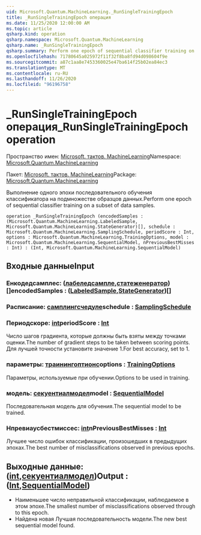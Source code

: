 ```yaml
---
uid: Microsoft.Quantum.MachineLearning._RunSingleTrainingEpoch
title: _RunSingleTrainingEpoch операция
ms.date: 11/25/2020 12:00:00 AM
ms.topic: article
qsharp.kind: operation
qsharp.namespace: Microsoft.Quantum.MachineLearning
qsharp.name: _RunSingleTrainingEpoch
qsharp.summary: Perform one epoch of sequential classifier training on a subset of data samples.
ms.openlocfilehash: 71780645a025972f11f32f8ba8fd94d098604f9e
ms.sourcegitcommit: a87c1aa8e7453360025e47ba614f25b02ea84ec3
ms.translationtype: MT
ms.contentlocale: ru-RU
ms.lasthandoff: 11/26/2020
ms.locfileid: "96196758"
---
```

# <a name="_runsingletrainingepoch-operation"></a><span data-ttu-id="d4a15-102">_RunSingleTrainingEpoch операция</span><span class="sxs-lookup"><span data-stu-id="d4a15-102">_RunSingleTrainingEpoch operation</span></span>

<span data-ttu-id="d4a15-103">Пространство имен: [Microsoft. тактов. MachineLearning](xref:Microsoft.Quantum.MachineLearning)</span><span class="sxs-lookup"><span data-stu-id="d4a15-103">Namespace: [Microsoft.Quantum.MachineLearning](xref:Microsoft.Quantum.MachineLearning)</span></span>

<span data-ttu-id="d4a15-104">Пакет: [Microsoft. тактов. MachineLearning](https://nuget.org/packages/Microsoft.Quantum.MachineLearning)</span><span class="sxs-lookup"><span data-stu-id="d4a15-104">Package: [Microsoft.Quantum.MachineLearning](https://nuget.org/packages/Microsoft.Quantum.MachineLearning)</span></span>


<span data-ttu-id="d4a15-105">Выполнение одного эпохи последовательного обучения классификатора на подмножестве образцов данных.</span><span class="sxs-lookup"><span data-stu-id="d4a15-105">Perform one epoch of sequential classifier training on a subset of data samples.</span></span>

```qsharp
operation _RunSingleTrainingEpoch (encodedSamples : (Microsoft.Quantum.MachineLearning.LabeledSample, Microsoft.Quantum.MachineLearning.StateGenerator)[], schedule : Microsoft.Quantum.MachineLearning.SamplingSchedule, periodScore : Int, options : Microsoft.Quantum.MachineLearning.TrainingOptions, model : Microsoft.Quantum.MachineLearning.SequentialModel, nPreviousBestMisses : Int) : (Int, Microsoft.Quantum.MachineLearning.SequentialModel)
```


## <a name="input"></a><span data-ttu-id="d4a15-106">Входные данные</span><span class="sxs-lookup"><span data-stu-id="d4a15-106">Input</span></span>

### <a name="encodedsamples--labeledsamplestategenerator"></a><span data-ttu-id="d4a15-107">Енкодедсамплес: ([лабеледсампле](xref:Microsoft.Quantum.MachineLearning.LabeledSample),[статеженератор](xref:Microsoft.Quantum.MachineLearning.StateGenerator)) []</span><span class="sxs-lookup"><span data-stu-id="d4a15-107">encodedSamples : ([LabeledSample](xref:Microsoft.Quantum.MachineLearning.LabeledSample),[StateGenerator](xref:Microsoft.Quantum.MachineLearning.StateGenerator))[]</span></span>




### <a name="schedule--samplingschedule"></a><span data-ttu-id="d4a15-108">Расписание: [самплингсчедуле](xref:Microsoft.Quantum.MachineLearning.SamplingSchedule)</span><span class="sxs-lookup"><span data-stu-id="d4a15-108">schedule : [SamplingSchedule](xref:Microsoft.Quantum.MachineLearning.SamplingSchedule)</span></span>




### <a name="periodscore--int"></a><span data-ttu-id="d4a15-109">Периодскоре: [int](xref:microsoft.quantum.lang-ref.int)</span><span class="sxs-lookup"><span data-stu-id="d4a15-109">periodScore : [Int](xref:microsoft.quantum.lang-ref.int)</span></span>

<span data-ttu-id="d4a15-110">Число шагов градиента, которые должны быть взяты между точками оценки.</span><span class="sxs-lookup"><span data-stu-id="d4a15-110">The number of gradient steps to be taken between scoring points.</span></span>
<span data-ttu-id="d4a15-111">Для лучшей точности установите значение 1.</span><span class="sxs-lookup"><span data-stu-id="d4a15-111">For best accuracy, set to 1.</span></span>


### <a name="options--trainingoptions"></a><span data-ttu-id="d4a15-112">параметры: [траинингоптионс](xref:Microsoft.Quantum.MachineLearning.TrainingOptions)</span><span class="sxs-lookup"><span data-stu-id="d4a15-112">options : [TrainingOptions](xref:Microsoft.Quantum.MachineLearning.TrainingOptions)</span></span>

<span data-ttu-id="d4a15-113">Параметры, используемые при обучении.</span><span class="sxs-lookup"><span data-stu-id="d4a15-113">Options to be used in training.</span></span>


### <a name="model--sequentialmodel"></a><span data-ttu-id="d4a15-114">модель: [секуентиалмодел](xref:Microsoft.Quantum.MachineLearning.SequentialModel)</span><span class="sxs-lookup"><span data-stu-id="d4a15-114">model : [SequentialModel](xref:Microsoft.Quantum.MachineLearning.SequentialModel)</span></span>

<span data-ttu-id="d4a15-115">Последовательная модель для обучения.</span><span class="sxs-lookup"><span data-stu-id="d4a15-115">The sequential model to be trained.</span></span>


### <a name="npreviousbestmisses--int"></a><span data-ttu-id="d4a15-116">Нпревиаусбестмиссес: [int](xref:microsoft.quantum.lang-ref.int)</span><span class="sxs-lookup"><span data-stu-id="d4a15-116">nPreviousBestMisses : [Int](xref:microsoft.quantum.lang-ref.int)</span></span>

<span data-ttu-id="d4a15-117">Лучшее число ошибок классификации, произошедших в предыдущих эпохах.</span><span class="sxs-lookup"><span data-stu-id="d4a15-117">The best number of misclassifications observed in previous epochs.</span></span>



## <a name="output--intsequentialmodel"></a><span data-ttu-id="d4a15-118">Выходные данные: ([int](xref:microsoft.quantum.lang-ref.int),[секуентиалмодел](xref:Microsoft.Quantum.MachineLearning.SequentialModel))</span><span class="sxs-lookup"><span data-stu-id="d4a15-118">Output : ([Int](xref:microsoft.quantum.lang-ref.int),[SequentialModel](xref:Microsoft.Quantum.MachineLearning.SequentialModel))</span></span>

- <span data-ttu-id="d4a15-119">Наименьшее число неправильной классификации, наблюдаемое в этом эпохе.</span><span class="sxs-lookup"><span data-stu-id="d4a15-119">The smallest number of misclassifications observed through to this epoch.</span></span>
- <span data-ttu-id="d4a15-120">Найдена новая Лучшая последовательность модели.</span><span class="sxs-lookup"><span data-stu-id="d4a15-120">The new best sequential model found.</span></span>